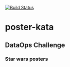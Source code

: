 [![Build Status](https://www.travis-ci.com/mihir306/posterkata2.svg?branch=master)](https://www.travis-ci.com/mihir306/posterkata2)
# poster-kata

## DataOps Challenge
### Star wars posters
